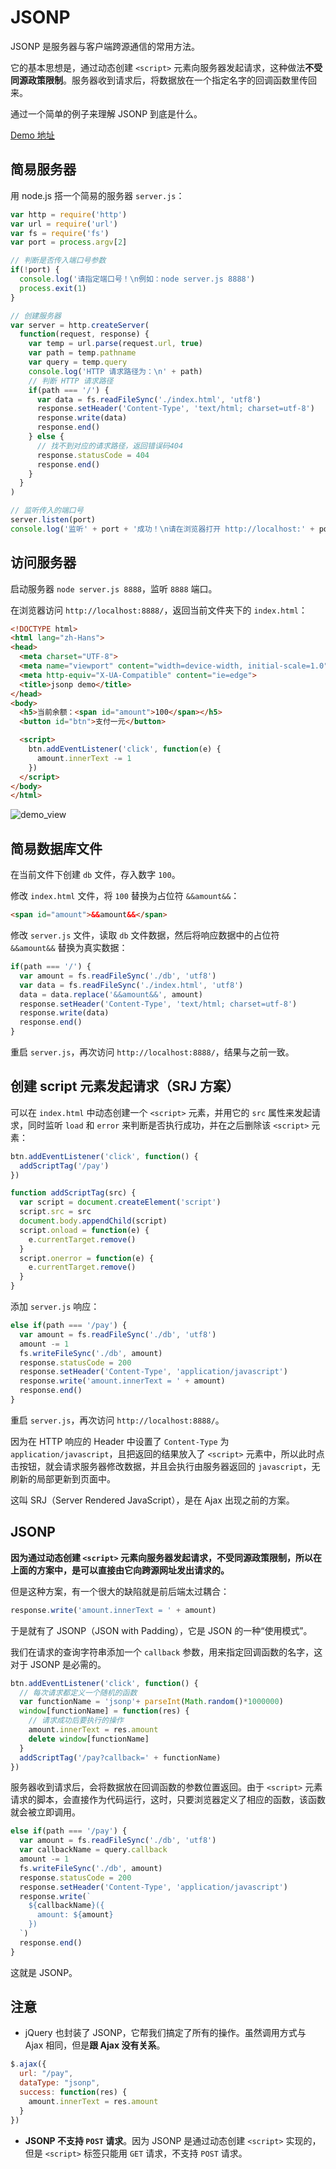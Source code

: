 # JSONP

JSONP 是服务器与客户端跨源通信的常用方法。

它的基本思想是，通过动态创建 `<script>` 元素向服务器发起请求，这种做法**不受同源政策限制**。服务器收到请求后，将数据放在一个指定名字的回调函数里传回来。

通过一个简单的例子来理解 JSONP 到底是什么。

[Demo 地址](https://github.com/JinChengJoker/jsonp-demo)

## 简易服务器

用 node.js 搭一个简易的服务器 `server.js`：

```javascript
var http = require('http')
var url = require('url')
var fs = require('fs')
var port = process.argv[2]

// 判断是否传入端口号参数
if(!port) {
  console.log('请指定端口号！\n例如：node server.js 8888')
  process.exit(1)
}

// 创建服务器
var server = http.createServer(
  function(request, response) {
    var temp = url.parse(request.url, true)
    var path = temp.pathname
    var query = temp.query
    console.log('HTTP 请求路径为：\n' + path)
    // 判断 HTTP 请求路径
    if(path === '/') {
      var data = fs.readFileSync('./index.html', 'utf8')
      response.setHeader('Content-Type', 'text/html; charset=utf-8')
      response.write(data)
      response.end()
    } else {
      // 找不到对应的请求路径，返回错误码404
      response.statusCode = 404
      response.end()
    }
  }
)

// 监听传入的端口号
server.listen(port)
console.log('监听' + port + '成功！\n请在浏览器打开 http://localhost:' + port)
```


## 访问服务器

启动服务器 `node server.js 8888`，监听 `8888` 端口。

在浏览器访问 `http://localhost:8888/`，返回当前文件夹下的 `index.html`：

```html
<!DOCTYPE html>
<html lang="zh-Hans">
<head>
  <meta charset="UTF-8">
  <meta name="viewport" content="width=device-width, initial-scale=1.0">
  <meta http-equiv="X-UA-Compatible" content="ie=edge">
  <title>jsonp demo</title>
</head>
<body>
  <h5>当前余额：<span id="amount">100</span></h5>
  <button id="btn">支付一元</button>

  <script>
    btn.addEventListener('click', function(e) {
      amount.innerText -= 1
    })
  </script>
</body>
</html>
```

![demo_view](./images/demo_view.jpg)


## 简易数据库文件

在当前文件下创建 `db` 文件，存入数字 `100`。

修改 `index.html` 文件，将 `100` 替换为占位符 `&&amount&&`：

```html
<span id="amount">&&amount&&</span>
```

修改 `server.js` 文件，读取 `db` 文件数据，然后将响应数据中的占位符 `&&amount&&` 替换为真实数据：

```javascript
if(path === '/') {
  var amount = fs.readFileSync('./db', 'utf8')
  var data = fs.readFileSync('./index.html', 'utf8')
  data = data.replace('&&amount&&', amount)
  response.setHeader('Content-Type', 'text/html; charset=utf-8')
  response.write(data)
  response.end()
}
```

重启 `server.js`，再次访问 `http://localhost:8888/`，结果与之前一致。


## 创建 script 元素发起请求（SRJ 方案）

可以在 `index.html` 中动态创建一个 `<script>` 元素，并用它的 `src` 属性来发起请求，同时监听 `load` 和 `error` 来判断是否执行成功，并在之后删除该 `<script>` 元素：

```javascript
btn.addEventListener('click', function() {
  addScriptTag('/pay')
})

function addScriptTag(src) {
  var script = document.createElement('script')
  script.src = src
  document.body.appendChild(script)
  script.onload = function(e) {
    e.currentTarget.remove()
  }
  script.onerror = function(e) {
    e.currentTarget.remove()
  }
}
```

添加 `server.js` 响应：

```javascript
else if(path === '/pay') {
  var amount = fs.readFileSync('./db', 'utf8')
  amount -= 1
  fs.writeFileSync('./db', amount)
  response.statusCode = 200
  response.setHeader('Content-Type', 'application/javascript')
  response.write('amount.innerText = ' + amount)
  response.end()
}
```

重启 `server.js`，再次访问 `http://localhost:8888/`。

因为在 HTTP 响应的 Header 中设置了 `Content-Type` 为 `application/javascript`，且把返回的结果放入了 `<script>` 元素中，所以此时点击按钮，就会请求服务器修改数据，并且会执行由服务器返回的 `javascript`，无刷新的局部更新到页面中。

这叫 SRJ（Server Rendered JavaScript），是在 Ajax 出现之前的方案。


## JSONP

**因为通过动态创建 `<script>` 元素向服务器发起请求，不受同源政策限制，所以在上面的方案中，是可以直接由它向跨源网址发出请求的。**

但是这种方案，有一个很大的缺陷就是前后端太过耦合：

```javascript
response.write('amount.innerText = ' + amount)
```

于是就有了 JSONP（JSON with Padding），它是 JSON 的一种“使用模式”。

我们在请求的查询字符串添加一个 `callback` 参数，用来指定回调函数的名字，这对于 JSONP 是必需的。

```javascript
btn.addEventListener('click', function() {
  // 每次请求都定义一个随机的函数
  var functionName = 'jsonp'+ parseInt(Math.random()*1000000)
  window[functionName] = function(res) {
    // 请求成功后要执行的操作
    amount.innerText = res.amount
    delete window[functionName]
  }
  addScriptTag('/pay?callback=' + functionName)
})
```

服务器收到请求后，会将数据放在回调函数的参数位置返回。由于 `<script>` 元素请求的脚本，会直接作为代码运行，这时，只要浏览器定义了相应的函数，该函数就会被立即调用。

```javascript
else if(path === '/pay') {
  var amount = fs.readFileSync('./db', 'utf8')
  var callbackName = query.callback
  amount -= 1
  fs.writeFileSync('./db', amount)
  response.statusCode = 200
  response.setHeader('Content-Type', 'application/javascript')
  response.write(`
    ${callbackName}({
      amount: ${amount}
    })
  `)
  response.end()
}
```

这就是 JSONP。


## 注意

- jQuery 也封装了 JSONP，它帮我们搞定了所有的操作。虽然调用方式与 Ajax 相同，但是**跟 Ajax 没有关系**。

```javascript
$.ajax({
  url: "/pay",
  dataType: "jsonp",
  success: function(res) {
    amount.innerText = res.amount
  }
})
```

- **JSONP 不支持 `POST` 请求**。因为 JSONP 是通过动态创建 `<script>` 实现的，但是 `<script>` 标签只能用 `GET` 请求，不支持 `POST` 请求。